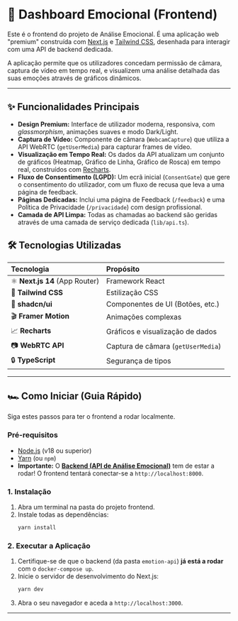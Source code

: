 # 🌟 Dashboard Emocional (Frontend)

Este é o frontend do projeto de Análise Emocional. É uma aplicação web "premium" construída com [Next.js](https://nextjs.org/) e [Tailwind CSS](https://tailwindcss.com/), desenhada para interagir com uma API de backend dedicada.

A aplicação permite que os utilizadores concedam permissão de câmara, captura de vídeo em tempo real, e visualizem uma análise detalhada das suas emoções através de gráficos dinâmicos.

---

## ✨ Funcionalidades Principais

* **Design Premium:** Interface de utilizador moderna, responsiva, com *glassmorphism*, animações suaves e modo Dark/Light.
* **Captura de Vídeo:** Componente de câmara (`WebcamCapture`) que utiliza a API WebRTC (`getUserMedia`) para capturar frames de vídeo.
* **Visualização em Tempo Real:** Os dados da API atualizam um conjunto de gráficos (Heatmap, Gráfico de Linha, Gráfico de Rosca) em tempo real, construídos com [Recharts](https://recharts.org/).
* **Fluxo de Consentimento (LGPD):** Um ecrã inicial (`ConsentGate`) que gere o consentimento do utilizador, com um fluxo de recusa que leva a uma página de feedback.
* **Páginas Dedicadas:** Inclui uma página de Feedback (`/feedback`) e uma Política de Privacidade (`/privacidade`) com design profissional.
* **Camada de API Limpa:** Todas as chamadas ao backend são geridas através de uma camada de serviço dedicada (`lib/api.ts`).

## 🛠️ Tecnologias Utilizadas

| Tecnologia | Propósito |
| :--- | :--- |
| ⚛️ **Next.js 14** (App Router) | Framework React |
| 🎨 **Tailwind CSS** | Estilização CSS |
| 🧩 **shadcn/ui** | Componentes de UI (Botões, etc.) |
| 🎬 **Framer Motion** | Animações complexas |
| 📈 **Recharts** | Gráficos e visualização de dados |
| 📷 **WebRTC API** | Captura de câmara (`getUserMedia`) |
| 🔒 **TypeScript** | Segurança de tipos |

---

## 🏎️ Como Iniciar (Guia Rápido)

Siga estes passos para ter o frontend a rodar localmente.

### Pré-requisitos

* [Node.js](https://nodejs.org/) (v18 ou superior)
* [Yarn](https://yarnpkg.com/) (ou `npm`)
* **Importante:** O **[Backend (API de Análise Emocional)](#link-para-o-seu-repo-backend)** tem de estar a rodar! O frontend tentará conectar-se a `http://localhost:8000`.

### 1. Instalação

1.  Abra um terminal na pasta do projeto frontend.
2.  Instale todas as dependências:
    ```bash
    yarn install
    ```

### 2. Executar a Aplicação

1.  Certifique-se de que o backend (da pasta `emotion-api`) **já está a rodar** com o `docker-compose up`.
2.  Inicie o servidor de desenvolvimento do Next.js:
    ```bash
    yarn dev
    ```
3.  Abra o seu navegador e aceda a `http://localhost:3000`.

---